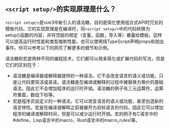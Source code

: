 ## `<script setup/>`的实现原理是什么？

`<script setup/>`是vue3中新引入的语法糖，目的是简化使用组合式API时冗长的模板代码。它的实现原理是在编译时，将`<script setup/>`中的代码转换为setup()函数的内容，并将顶层的绑定（变量，函数，导入等）暴露给模板。这样可以提高运行时性能和类型推断性能，也可以使用纯TypeScript声明props和抛出事件。你可以参考以下的网页了解更多的细节和示例。

语法糖和宏是两种不同的编程技术，它们都可以用来简化或扩展代码的写法，但是它们的区别在于：
- 语法糖是编译器或解释器提供的一种语法，它不会改变语言的语义或功能，只是让代码更简洁或易读。语法糖是在编译或解释的过程中被替换为等价的基础语法，因此它不会增加程序的运行时开销。语法糖的例子有三元运算符，运算符重载，数组下标等。
- 宏是程序员自定义的一种语法，它可以改变语言的语义或功能，甚至创造新的语言特性。宏是在编译或解释之前被展开为目标语言的代码，因此它可以增加程序的编译或解释时间，但是可以减少运行时开销。宏的例子有C语言中的#define，Lisp语言中的macro，Rust语言中的macro_rules!等。